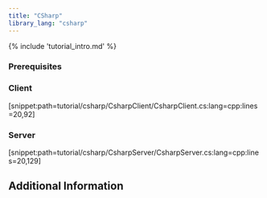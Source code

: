 ```yaml
---
title: "CSharp"
library_lang: "csharp"
---
```

{% include 'tutorial_intro.md' %}

### Prerequisites


### Client

[snippet:path=tutorial/csharp/CsharpClient/CsharpClient.cs:lang=cpp:lines=20,92]

### Server

[snippet:path=tutorial/csharp/CsharpServer/CsharpServer.cs:lang=cpp:lines=20,129]

## Additional Information

